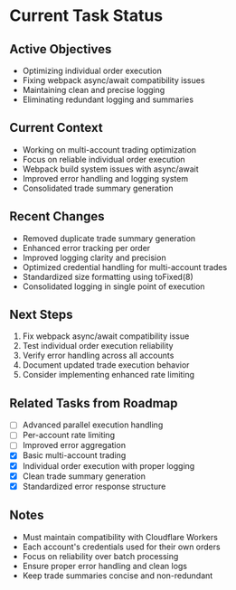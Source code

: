 # Current Task Status

## Active Objectives
- Optimizing individual order execution
- Fixing webpack async/await compatibility issues
- Maintaining clean and precise logging
- Eliminating redundant logging and summaries

## Current Context
- Working on multi-account trading optimization
- Focus on reliable individual order execution
- Webpack build system issues with async/await
- Improved error handling and logging system
- Consolidated trade summary generation

## Recent Changes
- Removed duplicate trade summary generation
- Enhanced error tracking per order
- Improved logging clarity and precision
- Optimized credential handling for multi-account trades
- Standardized size formatting using toFixed(8)
- Consolidated logging in single point of execution

## Next Steps
1. Fix webpack async/await compatibility issue
2. Test individual order execution reliability
3. Verify error handling across all accounts
4. Document updated trade execution behavior
5. Consider implementing enhanced rate limiting

## Related Tasks from Roadmap
- [ ] Advanced parallel execution handling
- [ ] Per-account rate limiting
- [ ] Improved error aggregation
- [x] Basic multi-account trading
- [x] Individual order execution with proper logging
- [x] Clean trade summary generation
- [x] Standardized error response structure

## Notes
- Must maintain compatibility with Cloudflare Workers
- Each account's credentials used for their own orders
- Focus on reliability over batch processing
- Ensure proper error handling and clean logs
- Keep trade summaries concise and non-redundant
